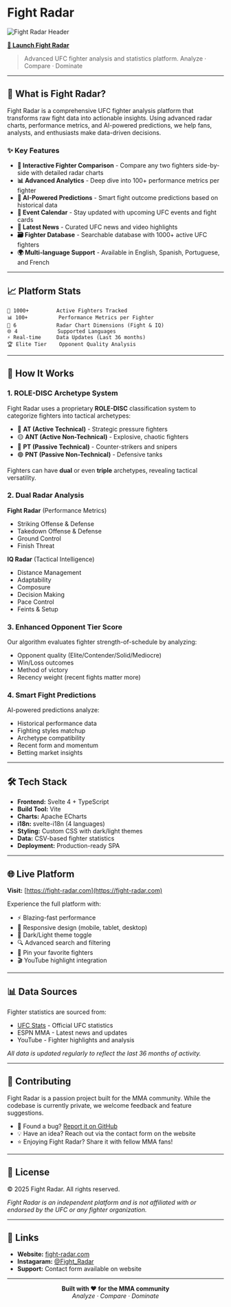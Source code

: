 # Fight Radar

![Fight Radar Header](public/header_bg.jpg)

**[🚀 Launch Fight Radar](https://fight-radar.com)**

> Advanced UFC fighter analysis and statistics platform. Analyze · Compare · Dominate

---

## 🎯 What is Fight Radar?

Fight Radar is a comprehensive UFC fighter analysis platform that transforms raw fight data into actionable insights. Using advanced radar charts, performance metrics, and AI-powered predictions, we help fans, analysts, and enthusiasts make data-driven decisions.

### ✨ Key Features

- **🎯 Interactive Fighter Comparison** - Compare any two fighters side-by-side with detailed radar charts
- **📊 Advanced Analytics** - Deep dive into 100+ performance metrics per fighter
- **🤖 AI-Powered Predictions** - Smart fight outcome predictions based on historical data
- **📅 Event Calendar** - Stay updated with upcoming UFC events and fight cards
- **📰 Latest News** - Curated UFC news and video highlights
- **🗃️ Fighter Database** - Searchable database with 1000+ active UFC fighters
- **🌍 Multi-language Support** - Available in English, Spanish, Portuguese, and French

---

## 📈 Platform Stats

```
🥊 1000+         Active Fighters Tracked
📊 100+          Performance Metrics per Fighter
🎯 6             Radar Chart Dimensions (Fight & IQ)
🌐 4             Supported Languages
⚡ Real-time     Data Updates (Last 36 months)
🏆 Elite Tier    Opponent Quality Analysis
```

---

## 🧠 How It Works

### 1. **ROLE-DISC Archetype System**
Fight Radar uses a proprietary **ROLE-DISC** classification system to categorize fighters into tactical archetypes:

- 🔴 **AT (Active Technical)** - Strategic pressure fighters
- 🟡 **ANT (Active Non-Technical)** - Explosive, chaotic fighters
- 🔵 **PT (Passive Technical)** - Counter-strikers and snipers
- 🟢 **PNT (Passive Non-Technical)** - Defensive tanks

Fighters can have **dual** or even **triple** archetypes, revealing tactical versatility.

### 2. **Dual Radar Analysis**

**Fight Radar** (Performance Metrics)
- Striking Offense & Defense
- Takedown Offense & Defense
- Ground Control
- Finish Threat

**IQ Radar** (Tactical Intelligence)
- Distance Management
- Adaptability
- Composure
- Decision Making
- Pace Control
- Feints & Setup

### 3. **Enhanced Opponent Tier Score**
Our algorithm evaluates fighter strength-of-schedule by analyzing:
- Opponent quality (Elite/Contender/Solid/Mediocre)
- Win/Loss outcomes
- Method of victory
- Recency weight (recent fights matter more)

### 4. **Smart Fight Predictions**
AI-powered predictions analyze:
- Historical performance data
- Fighting styles matchup
- Archetype compatibility
- Recent form and momentum
- Betting market insights

---

## 🛠️ Tech Stack

- **Frontend:** Svelte 4 + TypeScript
- **Build Tool:** Vite
- **Charts:** Apache ECharts
- **i18n:** svelte-i18n (4 languages)
- **Styling:** Custom CSS with dark/light themes
- **Data:** CSV-based fighter statistics
- **Deployment:** Production-ready SPA

---

## 🌐 Live Platform

**Visit:** [https://fight-radar.com](https://fight-radar.com)

Experience the full platform with:
- ⚡ Blazing-fast performance
- 📱 Responsive design (mobile, tablet, desktop)
- 🎨 Dark/Light theme toggle
- 🔍 Advanced search and filtering
- 📌 Pin your favorite fighters
- 🎬 YouTube highlight integration

---

## 📊 Data Sources

Fighter statistics are sourced from:
- [UFC Stats](http://ufcstats.com/) - Official UFC statistics
- ESPN MMA - Latest news and updates
- YouTube - Fighter highlights and analysis

*All data is updated regularly to reflect the last 36 months of activity.*

---

## 🤝 Contributing

Fight Radar is a passion project built for the MMA community. While the codebase is currently private, we welcome feedback and feature suggestions.

- 🐛 Found a bug? [Report it on GitHub](https://github.com/your-repo/issues)
- 💡 Have an idea? Reach out via the contact form on the website
- ⭐ Enjoying Fight Radar? Share it with fellow MMA fans!

---

## 📜 License

© 2025 Fight Radar. All rights reserved.

*Fight Radar is an independent platform and is not affiliated with or endorsed by the UFC or any fighter organization.*

---

## 🔗 Links

- **Website:** [fight-radar.com](https://fight-radar.com)
- **Instagaram:** [@Fight_Radar](https://www.instagram.com/fight_radar/#)
- **Support:** Contact form available on website

---

<p align="center">
  <strong>Built with ❤️ for the MMA community</strong><br>
  <em>Analyze · Compare · Dominate</em>
</p>
